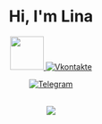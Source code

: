
<div id="header" align="center">
  <h1>Hi, I'm Lina </h1>
</div>

<div id="socials" align="center"  text-decoration="none;">
  
  <a href="https://ru.stackoverflow.com/questions/1108919/Текст-и-картинка-единая-ссылка"> <img src="http://via.placeholder.com/250x250/33ff99/555555?text=Foto" width="60"> </a>
  <a href="https://vk.com/chebupelkaaa"> <img src="https://img.shields.io/badge/Vkontakte-blue?style=for-the-badge&logo=vk&logoColor=white" alt="Vkontakte"/></a>
  
  <a href="https://t.me/chupik60" text-decoration="none;"> <img src="https://img.shields.io/badge/Telegram-blue?style=for-the-badge&logo=telegram&logoColor=white" alt="Telegram"/></a>
  
</div>

 <br>
<div align="center">
  <a href="https://discordapp.com/users/meiko2683/"> <img src="https://lanyard.kyrie25.me/api/463765025199489025?waveColor=8B8BFA&waveSpotifyColor=B48EF7&gradient=7E37F9-B48EF7-E568C4&imgStyle=square&useDisplayName=true&decoration=true"  /> </a>
  <br>
</div>

